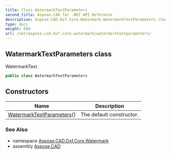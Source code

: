 ```yaml
---
title: Class WatermarkTextParameters
second_title: Aspose.CAD for .NET API Reference
description: Aspose.CAD.Dxf.Core.Watermark.WatermarkTextParameters class. WatermarkText
type: docs
weight: 560
url: /net/aspose.cad.dxf.core.watermark/watermarktextparameters/
---
```

## WatermarkTextParameters class

WatermarkText

```csharp
public class WatermarkTextParameters
```

## Constructors

| Name | Description |
| --- | --- |
| [WatermarkTextParameters](watermarktextparameters/)() | The default constructor. |

### See Also

* namespace [Aspose.CAD.Dxf.Core.Watermark](../../aspose.cad.dxf.core.watermark/)
* assembly [Aspose.CAD](../../)


